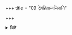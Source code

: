 +++
title = "09 द्विषंहितान्यजिनानि"

+++

<details><summary>थिते</summary>

द्विषंहितान्यजिनानि ९
</details>
